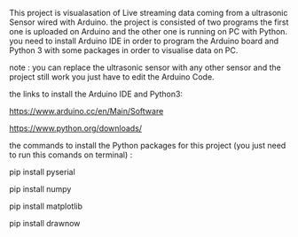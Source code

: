 This project is visualasation of Live streaming data coming from a ultrasonic Sensor wired with Arduino.
the project is consisted of two programs the first one is uploaded on Arduino and the other one is running on PC with Python.
you need to install Arduino IDE in order to program the Arduino board and Python 3 with some packages in order to visualise data on PC.

note : you can replace the ultrasonic sensor with any other sensor and the project still work you just have to edit the Arduino Code.

the links to install the Arduino IDE and Python3:

https://www.arduino.cc/en/Main/Software

https://www.python.org/downloads/

the commands to install the Python packages for this project (you just need to run this comands on terminal) :

pip install pyserial

pip install numpy 

pip install matplotlib

pip install drawnow

